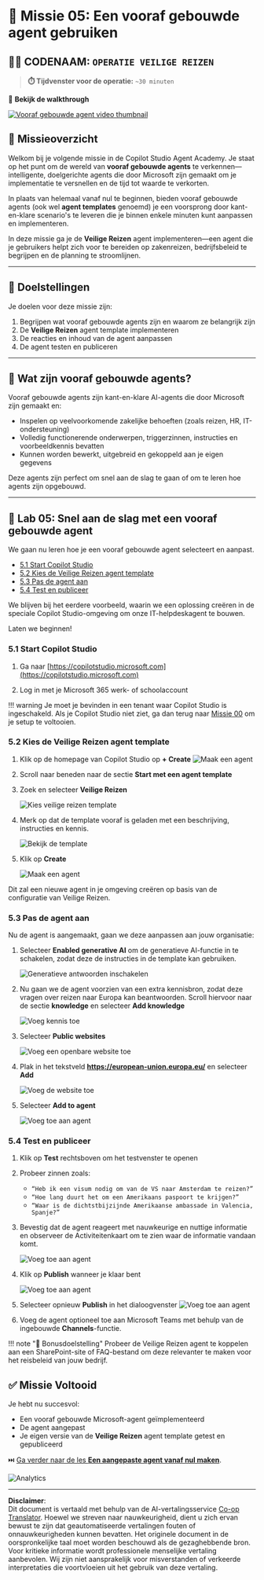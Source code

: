 <!--
CO_OP_TRANSLATOR_METADATA:
{
  "original_hash": "8e2c64a7f9303e58329ec8bb468c80b4",
  "translation_date": "2025-10-17T05:55:34+00:00",
  "source_file": "docs/recruit/05-using-prebuilt-agents/README.md",
  "language_code": "nl"
}
-->
# 🧰 Missie 05: Een vooraf gebouwde agent gebruiken  

## 🕵️‍♂️ CODENAAM: `OPERATIE VEILIGE REIZEN`

> **⏱️ Tijdvenster voor de operatie:** `~30 minuten`

🎥 **Bekijk de walkthrough**

[![Vooraf gebouwde agent video thumbnail](../../../../../translated_images/video-thumbnail.234ee62d2e4e837a7401776b5f092e5d5819f46a2e2859a92654b38f1381789f.nl.jpg)](https://www.youtube.com/watch?v=NmXsx8WjWuM "Bekijk de walkthrough op YouTube")

## 🎯 Missieoverzicht

Welkom bij je volgende missie in de Copilot Studio Agent Academy. Je staat op het punt om de wereld van **vooraf gebouwde agents** te verkennen—intelligente, doelgerichte agents die door Microsoft zijn gemaakt om je implementatie te versnellen en de tijd tot waarde te verkorten.

In plaats van helemaal vanaf nul te beginnen, bieden vooraf gebouwde agents (ook wel **agent templates** genoemd) je een voorsprong door kant-en-klare scenario's te leveren die je binnen enkele minuten kunt aanpassen en implementeren.

In deze missie ga je de **Veilige Reizen** agent implementeren—een agent die je gebruikers helpt zich voor te bereiden op zakenreizen, bedrijfsbeleid te begrijpen en de planning te stroomlijnen.

---

## 🧭 Doelstellingen

Je doelen voor deze missie zijn:

1. Begrijpen wat vooraf gebouwde agents zijn en waarom ze belangrijk zijn  
1. De **Veilige Reizen** agent template implementeren  
1. De reacties en inhoud van de agent aanpassen  
1. De agent testen en publiceren  

---

## 🧠 Wat zijn vooraf gebouwde agents?

Vooraf gebouwde agents zijn kant-en-klare AI-agents die door Microsoft zijn gemaakt en:

- Inspelen op veelvoorkomende zakelijke behoeften (zoals reizen, HR, IT-ondersteuning)
- Volledig functionerende onderwerpen, triggerzinnen, instructies en voorbeeldkennis bevatten
- Kunnen worden bewerkt, uitgebreid en gekoppeld aan je eigen gegevens

Deze agents zijn perfect om snel aan de slag te gaan of om te leren hoe agents zijn opgebouwd.

---

## 🧪 Lab 05: Snel aan de slag met een vooraf gebouwde agent

We gaan nu leren hoe je een vooraf gebouwde agent selecteert en aanpast.

- [5.1 Start Copilot Studio](../../../../../docs/recruit/05-using-prebuilt-agents)
- [5.2 Kies de Veilige Reizen agent template](../../../../../docs/recruit/05-using-prebuilt-agents)
- [5.3 Pas de agent aan](../../../../../docs/recruit/05-using-prebuilt-agents)
- [5.4 Test en publiceer](../../../../../docs/recruit/05-using-prebuilt-agents)

We blijven bij het eerdere voorbeeld, waarin we een oplossing creëren in de speciale Copilot Studio-omgeving om onze IT-helpdeskagent te bouwen.

Laten we beginnen!

### 5.1 Start Copilot Studio

1. Ga naar [https://copilotstudio.microsoft.com](https://copilotstudio.microsoft.com)

1. Log in met je Microsoft 365 werk- of schoolaccount

!!! warning
    Je moet je bevinden in een tenant waar Copilot Studio is ingeschakeld. Als je Copilot Studio niet ziet, ga dan terug naar [Missie 00](../00-course-setup/README.md) om je setup te voltooien.

### 5.2 Kies de Veilige Reizen agent template

1. Klik op de homepage van Copilot Studio op **+ Create**
    ![Maak een agent](../../../../../translated_images/create.ef22dd3e758823e9f17d69ef07c7db6fef8cbc00dd944ac65842bd3bd9f16efd.nl.png)

1. Scroll naar beneden naar de sectie **Start met een agent template**

1. Zoek en selecteer **Veilige Reizen**

    ![Kies veilige reizen template](../../../../../translated_images/choose_template.01c90e72076da7f14a9c93120dec6932b57a109a506823dd3b195d8f610afb07.nl.png)

1. Merk op dat de template vooraf is geladen met een beschrijving, instructies en kennis.

    ![Bekijk de template](../../../../../translated_images/template-setup.0b2f5a8dd8c3e7e305d24461df3065a4ec435d3300df75287891830a9b91b974.nl.png)

1. Klik op **Create**

    ![Maak een agent](../../../../../translated_images/create-agent-setup.3383d353508b5e33593bd2961c1fbea29568a49868356844ab4cffdad584a655.nl.png)

Dit zal een nieuwe agent in je omgeving creëren op basis van de configuratie van Veilige Reizen.

### 5.3 Pas de agent aan

Nu de agent is aangemaakt, gaan we deze aanpassen aan jouw organisatie:

1. Selecteer **Enabled generative AI** om de generatieve AI-functie in te schakelen, zodat deze de instructies in de template kan gebruiken.

    ![Generatieve antwoorden inschakelen](../../../../../translated_images/gen-answers.7e91d692123771a60b0b944956472a1323857f61ffa2c32231f12eeb9bec341c.nl.png)

1. Nu gaan we de agent voorzien van een extra kennisbron, zodat deze vragen over reizen naar Europa kan beantwoorden. Scroll hiervoor naar de sectie **knowledge** en selecteer **Add knowledge**

    ![Voeg kennis toe](../../../../../translated_images/knowledge.d85f70ad6cffe8700b2f33f76633c1c37ce45a960a33e42b3b48eca2759449b5.nl.png)

1. Selecteer **Public websites**

    ![Voeg een openbare website toe](../../../../../translated_images/public-website.cb547b2284c409058bbe7e0a46e503f2368911b0781eec530b9ae63cd174e0b9.nl.png)

1. Plak in het tekstveld **<https://european-union.europa.eu/>** en selecteer **Add**

    ![Voeg de website toe](../../../../../translated_images/paste-add.bb80b0f0f9bcd47dfbf00ebcb0a5386fa892be795c2eee74a8348c0d2a6ab5ae.nl.png)

1. Selecteer **Add to agent**

    ![Voeg toe aan agent](../../../../../translated_images/add-to-agent.f139c87c5a79ddaa1eef244a93f76c6451c1374dbbf189c23ce24c49a65d6073.nl.png)

### 5.4 Test en publiceer

1. Klik op **Test** rechtsboven om het testvenster te openen  

1. Probeer zinnen zoals:

    - `“Heb ik een visum nodig om van de VS naar Amsterdam te reizen?”`
    - `“Hoe lang duurt het om een Amerikaans paspoort te krijgen?”`
    - `“Waar is de dichtstbijzijnde Amerikaanse ambassade in Valencia, Spanje?”`

1. Bevestig dat de agent reageert met nauwkeurige en nuttige informatie en observeer de Activiteitenkaart om te zien waar de informatie vandaan komt.

    ![Voeg toe aan agent](../../../../../translated_images/response-passport.e91b05c561f49cf5edbbdc6d7a61fffdcc4ad3d413bd17b09cca3f521a578be8.nl.png)

1. Klik op **Publish** wanneer je klaar bent  

    ![Voeg toe aan agent](../../../../../translated_images/publish-1.0685cfdf10e365ee58a8d0160c5bab81aef8fa5fbd2eb65535d568f611532637.nl.png)

1. Selecteer opnieuw **Publish** in het dialoogvenster
    ![Voeg toe aan agent](../../../../../translated_images/publish-2.9c3964d72347088eeaaf8c137921d5b67c9962bce0ad067f89e8999f75299aa2.nl.png)

1. Voeg de agent optioneel toe aan Microsoft Teams met behulp van de ingebouwde **Channels**-functie.

!!! note "🧳 Bonusdoelstelling"
    Probeer de Veilige Reizen agent te koppelen aan een SharePoint-site of FAQ-bestand om deze relevanter te maken voor het reisbeleid van jouw bedrijf.

## ✅ Missie Voltooid

Je hebt nu succesvol:

- Een vooraf gebouwde Microsoft-agent geïmplementeerd  
- De agent aangepast
- Je eigen versie van de **Veilige Reizen** agent template getest en gepubliceerd

⏭️ [Ga verder naar de les **Een aangepaste agent vanaf nul maken**](../06-create-agent-from-conversation/README.md).

<!-- markdownlint-disable-next-line MD033 -->
<img src="https://m365-visitor-stats.azurewebsites.net/agent-academy/recruit/05-using-prebuilt-agents" alt="Analytics" />

---

**Disclaimer**:  
Dit document is vertaald met behulp van de AI-vertalingsservice [Co-op Translator](https://github.com/Azure/co-op-translator). Hoewel we streven naar nauwkeurigheid, dient u zich ervan bewust te zijn dat geautomatiseerde vertalingen fouten of onnauwkeurigheden kunnen bevatten. Het originele document in de oorspronkelijke taal moet worden beschouwd als de gezaghebbende bron. Voor kritieke informatie wordt professionele menselijke vertaling aanbevolen. Wij zijn niet aansprakelijk voor misverstanden of verkeerde interpretaties die voortvloeien uit het gebruik van deze vertaling.